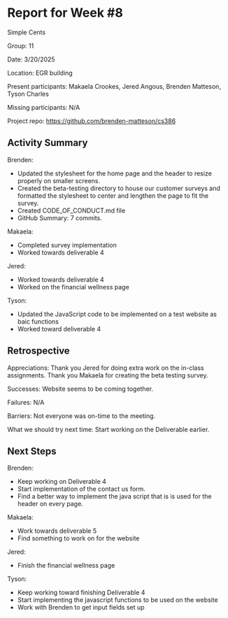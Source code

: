 # Report for Week #8

Simple Cents

Group: 11

Date: 3/20/2025

Location: EGR building

Present participants: Makaela Crookes, Jered Angous, Brenden Matteson, Tyson Charles

Missing participants: N/A

Project repo: https://github.com/brenden-matteson/cs386 

## Activity Summary

Brenden:
* Updated the stylesheet for the home page and the header to resize properly on smaller screens.
* Created the beta-testing directory to house our customer surveys and formatted the stylesheet to center and lengthen the page to fit the survey.
* Created CODE_OF_CONDUCT.md file
* GitHub Summary: 7 commits.

Makaela:
* Completed survey implementation
* Worked towards deliverable 4

Jered:
* Worked towards deliverable 4
* Worked on the financial wellness page

Tyson:
* Updated the JavaScript code to be implemented on a test website as baic functions
* Worked toward deliverable 4

## Retrospective

Appreciations: Thank you Jered for doing extra work on the in-class assignments. Thank you Makaela for creating the beta testing survey. 

Successes: Website seems to be coming together.

Failures: N/A

Barriers: Not everyone was on-time to the meeting.

What we should try next time: Start working on the Deliverable earlier.

## Next Steps

Brenden:
* Keep working on Deliverable 4
* Start implementation of the contact us form.
* Find a better way to implement the java script that is is used for the header on every page.

Makaela:
* Work towards deliverable 5
* Find something to work on for the website

Jered:
* Finish the financial wellness page

Tyson:
* Keep working toward finishing Deliverable 4
* Start implementing the javascript functions to be used on the website
* Work with Brenden to get input fields set up
